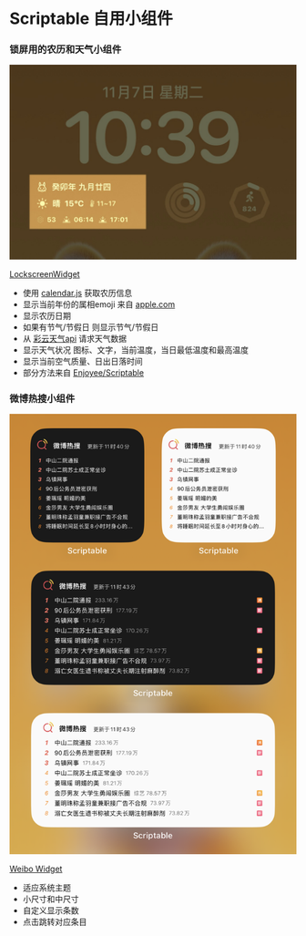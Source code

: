 # Scriptable 自用小组件


### 锁屏用的农历和天气小组件

![锁屏截图](./src/c7265691-eec1-4b28-858f-bfeca83f0d86.jpeg)

[LockscreenWidget](./LockscreenWidget.js)

- 使用 [calendar.js](https://github.com/jjonline/calendar.js) 获取农历信息
- 显示当前年份的属相emoji 来自 [apple.com](https://www.apple.com.cn/wss/fonts/Apple-Monochrome-Emoji-Ind/v2/SFIndicesAMEmoji_regular.woff2)
- 显示农历日期
- 如果有节气/节假日 则显示节气/节假日
- 从 [彩云天气api](https://caiyunapp.com/api/weather#api) 请求天气数据
- 显示天气状况 图标、文字，当前温度，当日最低温度和最高温度
- 显示当前空气质量、日出日落时间
- 部分方法来自 [Enjoyee/Scriptable](https://github.com/Enjoyee/Scriptable)


### 微博热搜小组件

![屏幕截图](./src/8b8090c5-f26b-4c1d-bf2e-fc899dcf52a7.png)

[Weibo Widget](./Weibo.js)

- 适应系统主题
- 小尺寸和中尺寸
- 自定义显示条数
- 点击跳转对应条目